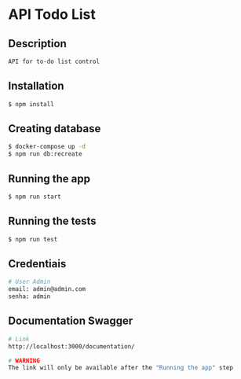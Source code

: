 # API Todo List

## Description

```bash
API for to-do list control
```

## Installation

```bash
$ npm install
```

## Creating database

```bash
$ docker-compose up -d
$ npm run db:recreate

```

## Running the app

```bash
$ npm run start
```

## Running the tests

```bash
$ npm run test
```

## Credentiais
```bash
# User Admin
email: admin@admin.com
senha: admin
```

## Documentation Swagger
```bash
# Link
http://localhost:3000/documentation/

# WARNING
The link will only be available after the "Running the app" step

```


